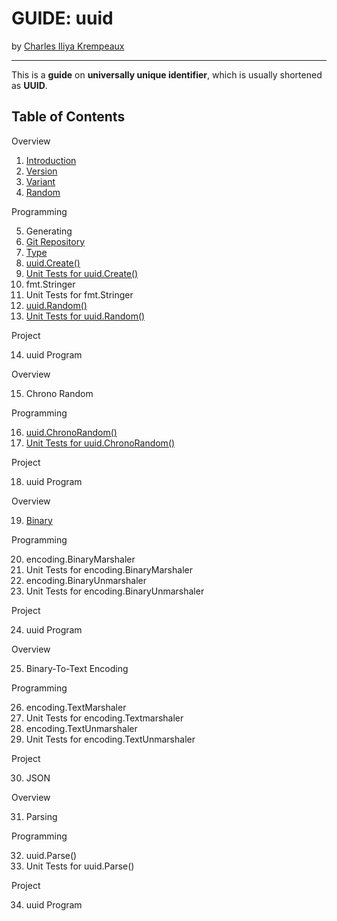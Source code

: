 # GUIDE: uuid

by [Charles Iliya Krempeaux](http://changelog.ca/)

---

This is a **guide** on **universally unique identifier**, which is usually shortened as **UUID**.

## Table of Contents

Overview

1. [Introduction](chapters/introduction/README.md)
2. [Version](chapters/version/README.md)
3. [Variant](chapters/variant/README.md)
4. [Random](chapters/random/README.md)

Programming

5. Generating
6. [Git Repository](chapters/git-repository/README.md)
7. [Type](chapters/type/README.md)
8. [uuid.Create()](chapters/function-create/READMEmd)
9. [Unit Tests for uuid.Create()](chapters/function-create-unit-tests/README.md)
10. fmt.Stringer
11. Unit Tests for fmt.Stringer
12. [uuid.Random()](chapters/function-random/README.md)
13. [Unit Tests for uuid.Random()](chapters/function-random/unit-tests/README.md)

Project

14. uuid Program

Overview

15. Chrono Random

Programming

16. [uuid.ChronoRandom()](chapters/function-chronorandom/README.md)
17. [Unit Tests for uuid.ChronoRandom()](chapters/function-chronorandom-unit-tests/README.md)

Project

18. uuid Program

Overview

19. [Binary](chapters/binary/README.md)

Programming

20. encoding.BinaryMarshaler
21. Unit Tests for encoding.BinaryMarshaler
22. encoding.BinaryUnmarshaler
23. Unit Tests for encoding.BinaryUnmarshaler

Project

24. uuid Program

Overview

25. Binary-To-Text Encoding

Programming

26. encoding.TextMarshaler
27. Unit Tests for encoding.Textmarshaler
28. encoding.TextUnmarshaler
29. Unit Tests for encoding.TextUnmarshaler

Project

30. JSON

Overview

31. Parsing

Programming

32. uuid.Parse()
33. Unit Tests for uuid.Parse()

Project

34. uuid Program
